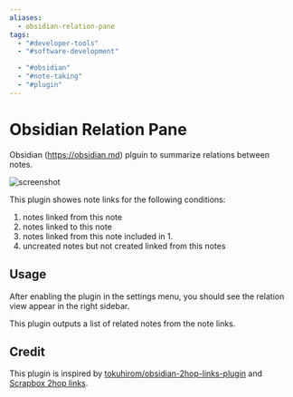 ```yaml
---
aliases:
  - obsidian-relation-pane
tags:
  - "#developer-tools"
  - "#software-development"

  - "#obsidian"
  - "#note-taking"
  - "#plugin"
---
```

# Obsidian Relation Pane

Obsidian (https://obsidian.md) plguin to summarize relations between notes.

![screenshot](./screenshot.png)

This plugin showes note links for the following conditions:

1. notes linked from this note
2. notes linked to this note
3. notes linked from this note included in 1.
4. uncreated notes but not created linked from this notes

## Usage

After enabling the plugin in the settings menu, you should see the relation view appear in the right sidebar.

This plugin outputs a list of related notes from the note links.

## Credit

This plugin is inspired by [tokuhirom/obsidian-2hop-links-plugin](https://github.com/tokuhirom/obsidian-2hop-links-plugin) and [Scrapbox 2hop links](https://scrapbox.io/shokai/2_hop_link).
